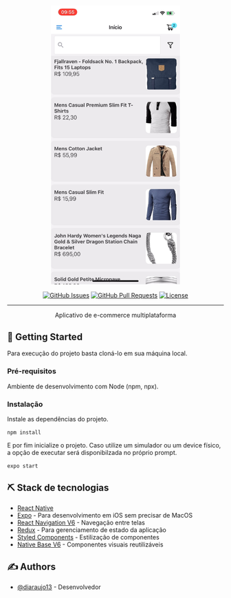 <p align="center">
 <img src="./docs/screenshots/1.png" width="300px" alt="Project logo">
</p>

<div align="center">

[![GitHub Issues](https://img.shields.io/github/issues/kylelobo/The-Documentation-Compendium.svg)](https://github.com/kylelobo/The-Documentation-Compendium/issues)
[![GitHub Pull Requests](https://img.shields.io/github/issues-pr/kylelobo/The-Documentation-Compendium.svg)](https://github.com/kylelobo/The-Documentation-Compendium/pulls)
[![License](https://img.shields.io/badge/license-MIT-blue.svg)](LICENSE.md)

</div>

---

<p align="center"> Aplicativo de e-commerce multiplataforma
    <br> 
</p>

## 🏁 Getting Started <a name = "getting_started"></a>

Para execução do projeto basta cloná-lo em sua máquina local.

### Pré-requisitos

Ambiente de desenvolvimento com Node (npm, npx).

### Instalação

Instale as dependências do projeto.

```
npm install
```

E por fim inicialize o projeto. Caso utilize um simulador ou um device físico, a opção de executar será disponibilzada no próprio prompt.

```
expo start
```


## ⛏️ Stack de tecnologias <a name = "tech_stack"></a>

- [React Native](https://www.mongodb.com/) 
- [Expo](https://expo.dev/) - Para desenvolvimento em iOS sem precisar de MacOS
- [React Navigation V6](https://vuejs.org/) - Navegação entre telas
- [Redux](https://redux-toolkit.org/) - Para gerenciamento de estado da aplicação
- [Styled Components](https://redux-toolkit.org/) - Estilização de componentes
- [Native Base V6](https://redux-toolkit.org/) - Componentes visuais reutilizáveis

## ✍️ Authors <a name = "authors"></a>

- [@diaraujo13](https://github.com/kylelobo) - Desenvolvedor




